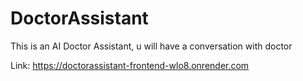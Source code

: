 ﻿# DoctorAssistant
This is an AI Doctor Assistant, u will have a conversation with doctor

Link: https://doctorassistant-frontend-wlo8.onrender.com
